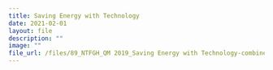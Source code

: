 ```yaml
---
title: Saving Energy with Technology
date: 2021-02-01
layout: file
description: ""
image: ""
file_url: /files/89_NTFGH_QM 2019_Saving Energy with Technology-combine.pdf
---
```

